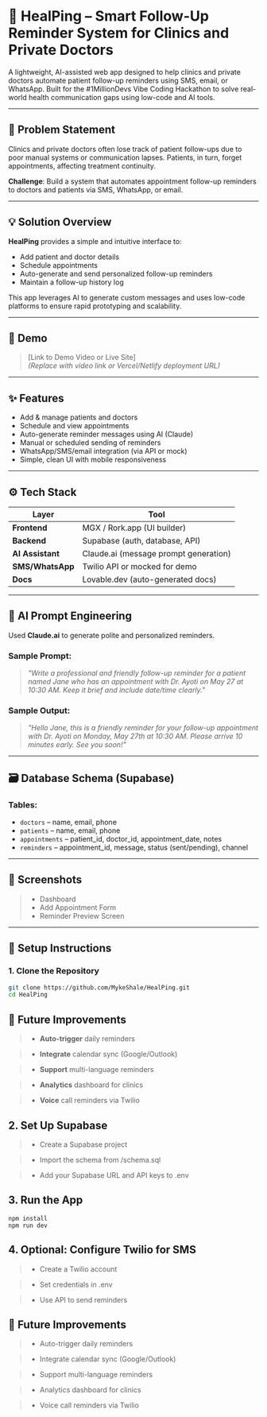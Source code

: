 # 🏥 HealPing – Smart Follow-Up Reminder System for Clinics and Private Doctors

A lightweight, AI-assisted web app designed to help clinics and private doctors automate patient follow-up reminders using SMS, email, or WhatsApp. Built for the #1MillionDevs Vibe Coding Hackathon to solve real-world health communication gaps using low-code and AI tools.

---

## 🧠 Problem Statement
Clinics and private doctors often lose track of patient follow-ups due to poor manual systems or communication lapses. Patients, in turn, forget appointments, affecting treatment continuity.

**Challenge**: Build a system that automates appointment follow-up reminders to doctors and patients via SMS, WhatsApp, or email.

---

## 💡 Solution Overview
**HealPing** provides a simple and intuitive interface to:
- Add patient and doctor details
- Schedule appointments
- Auto-generate and send personalized follow-up reminders
- Maintain a follow-up history log

This app leverages AI to generate custom messages and uses low-code platforms to ensure rapid prototyping and scalability.

---

## 🎥 Demo
> [Link to Demo Video or Live Site]  
> *(Replace with video link or Vercel/Netlify deployment URL)*

---

## ✨ Features
- Add & manage patients and doctors
- Schedule and view appointments
- Auto-generate reminder messages using AI (Claude)
- Manual or scheduled sending of reminders
- WhatsApp/SMS/email integration (via API or mock)
- Simple, clean UI with mobile responsiveness

---

## ⚙️ Tech Stack

| Layer | Tool |
|-------|------|
| **Frontend** | MGX / Rork.app (UI builder) |
| **Backend** | Supabase (auth, database, API) |
| **AI Assistant** | Claude.ai (message prompt generation) |
| **SMS/WhatsApp** | Twilio API or mocked for demo |
| **Docs** | Lovable.dev (auto-generated docs) |

---

## 🧠 AI Prompt Engineering
Used **Claude.ai** to generate polite and personalized reminders.

### Sample Prompt:
> _"Write a professional and friendly follow-up reminder for a patient named Jane who has an appointment with Dr. Ayoti on May 27 at 10:30 AM. Keep it brief and include date/time clearly."_

### Sample Output:
> _"Hello Jane, this is a friendly reminder for your follow-up appointment with Dr. Ayoti on Monday, May 27th at 10:30 AM. Please arrive 10 minutes early. See you soon!"_

---

## 🗃️ Database Schema (Supabase)
### Tables:
- `doctors` – name, email, phone
- `patients` – name, email, phone
- `appointments` – patient_id, doctor_id, appointment_date, notes
- `reminders` – appointment_id, message, status (sent/pending), channel

---

## 📸 Screenshots
 <!-- > *(Add 2–3 screenshots of the app interface here)*   -->
> - Dashboard  
> - Add Appointment Form  
> - Reminder Preview Screen

---

## 🚀 Setup Instructions

### 1. Clone the Repository
```bash
git clone https://github.com/MykeShale/HealPing.git
cd HealPing
```

## 🔭 Future Improvements
> - **Auto-trigger** daily reminders

> - **Integrate** calendar sync (Google/Outlook)

> - **Support** multi-language reminders

> - **Analytics** dashboard for clinics

> - **Voice** call reminders via Twilio

## 2. Set Up Supabase
> - Create a Supabase project

> - Import the schema from /schema.sql

> - Add your Supabase URL and API keys to .env

## 3. Run the App
```
npm install
npm run dev
```

## 4. Optional: Configure Twilio for SMS
> - Create a Twilio account

> - Set credentials in .env

> - Use API to send reminders

## 🔭 Future Improvements
> - Auto-trigger daily reminders

> - Integrate calendar sync (Google/Outlook)

> - Support multi-language reminders

> - Analytics dashboard for clinics

> - Voice call reminders via Twilio


